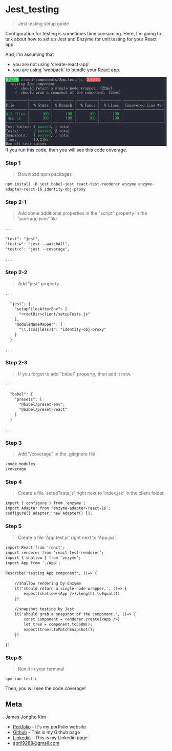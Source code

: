 # Jest_testing
> Jest testing setup guide

Configuration for testing is sometimes time consuming. Here, I'm going to talk about how to set up Jest and Enzyme for unit testing for your React app.

And, I'm assuming that 
* you are not using 'create-react-app'.
* you are using 'webpack' to bundle your React app.

![](v1.png)
If you run this code, then you will see this code coverage.

### Step 1
> Download npm packages

```
npm install -D jest babel-jest react-test-renderer enzyme enzyme-adapter-react-16 identity-obj-proxy
```

### Step 2-1
> Add some additional properties in the "script" property in the 'package.json' file

```
...

"test": "jest",
"test:w": "jest --watchAll",
"test:c": "jest --coverage",

...
```

### Step 2-2
> Add "jest" property

```
...

  "jest": {
    "setupFilesAfterEnv": [
      "<rootDir>client/setupTests.js"
    ],
    "moduleNameMapper": {
      "\\.(css|less)$": "identity-obj-proxy"
    }
  }

...
```

### Step 2-3
> If you forgot to add "babel" property, then add it now.

```
...

  "babel": {
    "presets": [
      "@babel/preset-env",
      "@babel/preset-react"
    ]
  }

...
```

### Step 3
> Add "/coverage" in the .gitignore file

```
/node_modules
/coverage
```

### Step 4
> Create a file 'setupTests.js' right next to 'index.jsx' in the client folder.

```
import { configure } from 'enzyme';
import Adapter from 'enzyme-adapter-react-16';
configure({ adapter: new Adapter() });
```

### Step 5
> Create a file 'App.test.js' right next to 'App.jsx'.

```
import React from 'react';
import renderer from 'react-test-renderer';
import { shallow } from 'enzyme';
import App from './App';

describe('testing App component', ()=> {

	//shallow rendering by Enzyme
	it('should return a single-node wrapper.', ()=> {
		expect(shallow(<App />).length).toEqual(1)
	})

	//snapshot testing by Jest
	it('should grab a snapshot of the component.', ()=> {
		const component = renderer.create(<App />)
		let tree = component.toJSON();
		expect(tree).toMatchSnapshot();
	})

})
```

### Step 6
> Run it in your terminal

```
npm run test:c
```
Then, you will see the code coverage!


## Meta

James Jongho Kim 
- [Portfolio](https://april9288.github.io/) - It's my portfolio website
- [Github](https://github.com/april9288) - This is my Github page
- [Linkedin](https://www.linkedin.com/in/jongho-kim-b05618170/) - This is my Linkedin page
- april9288@gmail.com
